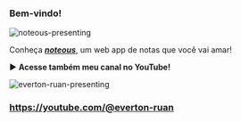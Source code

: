 ### Bem-vindo!

![noteous-presenting](https://github.com/user-attachments/assets/6ac3dbcc-6d7f-45b0-a72a-de37fdcfe47c)

Conheça [***noteous***](https://noteous.app), um web app de notas que você vai amar!



▶️ **Acesse também meu canal no YouTube!**

![everton-ruan-presenting](https://github.com/user-attachments/assets/af9d6dc6-5e13-4dc8-9681-42035f4c7ee8)

### https://youtube.com/@everton-ruan

